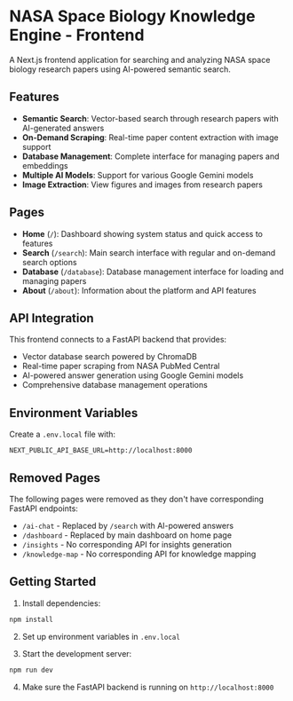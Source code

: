 # NASA Space Biology Knowledge Engine - Frontend

A Next.js frontend application for searching and analyzing NASA space biology research papers using AI-powered semantic search.

## Features

-   **Semantic Search**: Vector-based search through research papers with AI-generated answers
-   **On-Demand Scraping**: Real-time paper content extraction with image support
-   **Database Management**: Complete interface for managing papers and embeddings
-   **Multiple AI Models**: Support for various Google Gemini models
-   **Image Extraction**: View figures and images from research papers

## Pages

-   **Home** (`/`): Dashboard showing system status and quick access to features
-   **Search** (`/search`): Main search interface with regular and on-demand search options
-   **Database** (`/database`): Database management interface for loading and managing papers
-   **About** (`/about`): Information about the platform and API features

## API Integration

This frontend connects to a FastAPI backend that provides:

-   Vector database search powered by ChromaDB
-   Real-time paper scraping from NASA PubMed Central
-   AI-powered answer generation using Google Gemini models
-   Comprehensive database management operations

## Environment Variables

Create a `.env.local` file with:

```
NEXT_PUBLIC_API_BASE_URL=http://localhost:8000
```

## Removed Pages

The following pages were removed as they don't have corresponding FastAPI endpoints:

-   `/ai-chat` - Replaced by `/search` with AI-powered answers
-   `/dashboard` - Replaced by main dashboard on home page
-   `/insights` - No corresponding API for insights generation
-   `/knowledge-map` - No corresponding API for knowledge mapping

## Getting Started

1. Install dependencies:

```bash
npm install
```

2. Set up environment variables in `.env.local`

3. Start the development server:

```bash
npm run dev
```

4. Make sure the FastAPI backend is running on `http://localhost:8000`
